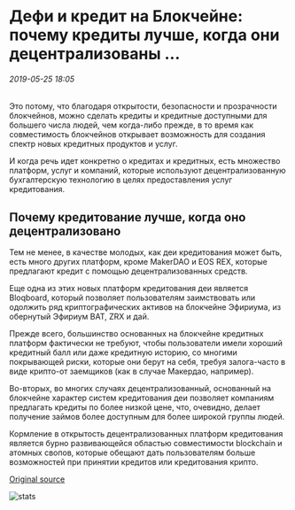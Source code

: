 # Дефи и кредит на Блокчейне: почему кредиты лучше, когда они децентрализованы ...

###### 2019-05-25 18:05

Это потому, что благодаря открытости, безопасности и прозрачности блокчейнов, можно сделать кредиты и кредитные доступными для большего числа людей, чем когда-либо прежде, в то время как совместимость блокчейнов открывает возможность для создания спектр новых кредитных продуктов и услуг.

И когда речь идет конкретно о кредитах и кредитных, есть множество платформ, услуг и компаний, которые используют децентрализованную бухгалтерскую технологию в целях предоставления услуг кредитования.

## Почему кредитование лучше, когда оно децентрализовано

Тем не менее, в качестве молодых, как деи кредитования может быть, есть много других платформ, кроме MakerDAO и EOS REX, которые предлагают кредит с помощью децентрализованных средств.

Еще одна из этих новых платформ кредитования деи является Bloqboard, который позволяет пользователям заимствовать или одолжить ряд криптографических активов на блокчейне Эфириума, из обернутый Эфириум BAT, ZRX и дай.

Прежде всего, большинство основанных на блокчейне кредитных платформ фактически не требуют, чтобы пользователи имели хороший кредитный балл или даже кредитную историю, со многими покрывающей риски, которые они берут на себя, требуя залога-часто в виде крипто-от заемщиков (как в случае Макердао, например).

Во-вторых, во многих случаях децентрализованный, основанный на блокчейне характер систем кредитования деи позволяет компаниям предлагать кредиты по более низкой цене, что, очевидно, делает получение займов более доступным для более широкой группы людей.

Кормление в открытость децентрализованных платформ кредитования является бурно развивающейся областью совместимости blockchain и атомных свопов, которые обещают дать пользователям больше возможностей при принятии кредитов или кредитования крипто.

[Original source](https://cointelegraph.com/news/defi-and-credit-on-the-blockchain-why-loans-are-better-when-theyre-decentralized)

![stats](https://c.statcounter.com/11760860/0/a89fa40b/1/ "stats")